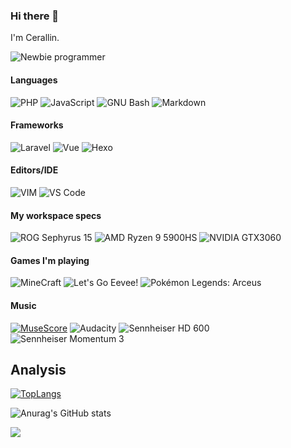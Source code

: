 ### Hi there 👋

I'm Cerallin.

![Newbie programmer](https://img.shields.io/badge/Newbie_programmer-FCC624?style=for-the-badge&logo=Linux&logoColor=black)

#### Languages

![PHP](https://img.shields.io/badge/PHP-777BB4?style=for-the-badge&logo=php&logoColor=white)
![JavaScript](https://img.shields.io/badge/JavaScript-323330?style=for-the-badge&logo=javascript&logoColor=F7DF1E)
![GNU Bash](https://img.shields.io/badge/GNU%20Bash-4EAA25?style=for-the-badge&logo=GNU%20Bash&logoColor=white)
![Markdown](https://img.shields.io/badge/Markdown-000000?style=for-the-badge&logo=markdown&logoColor=white)

#### Frameworks

![Laravel](https://img.shields.io/badge/Laravel-FF2D20?style=for-the-badge&logo=laravel&logoColor=white)
![Vue](https://img.shields.io/badge/Vue.js-35495E?style=for-the-badge&logo=vuedotjs&logoColor=4FC08D)
![Hexo](https://img.shields.io/badge/Hexo-0E83CD?style=for-the-badge&logo=hexo&logoColor=white)

#### Editors/IDE

![VIM](https://img.shields.io/badge/VIM-019733.svg?&style=for-the-badge&logo=vim&logoColor=white)
![VS Code](https://img.shields.io/badge/VS_Code-0078D4?style=for-the-badge&logo=visual%20studio%20code&logoColor=white)

#### My workspace specs

![ROG Sephyrus 15](https://img.shields.io/badge/ROG_Sephyrus_15-000000?style=for-the-badge&logo=asus&logoColor=white)
![AMD Ryzen 9 5900HS](https://img.shields.io/badge/AMD_Ryzen_9_5900HS-ED1C24?style=for-the-badge&logo=amd&logoColor=white)
![NVIDIA GTX3060](https://img.shields.io/badge/NVIDIA_GTX3060-76B900?style=for-the-badge&logo=nvidia&logoColor=white)

#### Games I'm playing

![MineCraft](https://img.shields.io/badge/MineCraft-107C10?style=for-the-badge&logo=xbox&logoColor=white)
![Let's Go Eevee!](https://img.shields.io/badge/Let's_Go_Eevee!-D68222?style=for-the-badge&logo=nintendo-switch&logoColor=white)
![Pokémon Legends: Arceus](https://img.shields.io/badge/Pokémon_Legends:_Arceus-09569a?style=for-the-badge&logo=nintendo-switch&logoColor=white)

#### Music

[![MuseScore](https://img.shields.io/badge/MuseScore-2e68c0?style=for-the-badge&logo=MuseScore&logoColor=white)](https://musescore.com/user/40199267)
![Audacity](https://img.shields.io/badge/Audacity-0000CC?style=for-the-badge&logo=audacity&logoColor=white)
![Sennheiser HD 600](https://img.shields.io/badge/HD_600-100000?style=for-the-badge&logo=Sennheiser&logoColor=white)
![Sennheiser Momentum 3](https://img.shields.io/badge/Momentum_3-100000?style=for-the-badge&logo=Sennheiser&logoColor=white)

## Analysis

[![TopLangs](https://github-readme-stats.vercel.app/api/top-langs/?username=cerallin&layout=compact&hide=shell)](https://github.com/anuraghazra/github-readme-stats)

![Anurag's GitHub stats](https://github-readme-stats.vercel.app/api?username=cerallin&show_icons=true&bg_color=30,e96443,904e95&title_color=fff&text_color=fff)

![](https://github-profile-trophy.vercel.app/?username=cerallin&theme=flat&column=7&margin-w=10)
